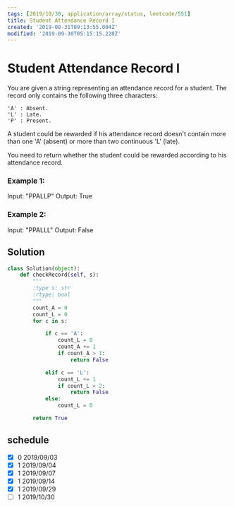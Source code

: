 ```yaml
---
tags: [2019/10/30, application/array/status, leetcode/551]
title: Student Attendance Record I
created: '2019-08-31T09:13:55.004Z'
modified: '2019-09-30T05:15:15.220Z'
---
```


# Student Attendance Record I

You are given a string representing an attendance record for a student. The record only contains the following three characters:

```
'A' : Absent.
'L' : Late.
'P' : Present.
```

A student could be rewarded if his attendance record doesn't contain more than one 'A' (absent) or more than two continuous 'L' (late).

You need to return whether the student could be rewarded according to his attendance record.

### Example 1:

Input: "PPALLP"
Output: True

### Example 2:

Input: "PPALLL"
Output: False

## Solution

```python
class Solution(object):
    def checkRecord(self, s):
        """
        :type s: str
        :rtype: bool
        """
        count_A = 0
        count_L = 0
        for c in s:

            if c == 'A':
                count_L = 0
                count_A += 1
                if count_A > 1:
                    return False

            elif c == 'L':
                count_L += 1
                if count_L > 2:
                    return False
            else:
                count_L = 0

        return True

```

## schedule

* [x] 0 2019/09/03
* [x] 1 2019/09/04
* [x] 1 2019/09/07
* [x] 1 2019/09/14
* [x] 1 2019/09/29
* [ ] 1 2019/10/30
